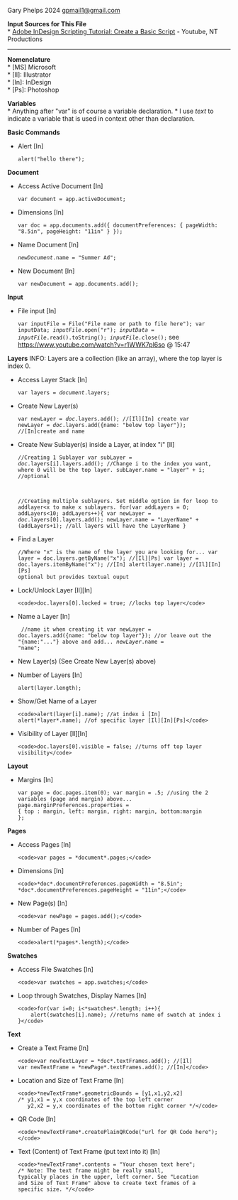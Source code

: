 Gary Phelps 2024 gpmail1@gmail.com

<b>Input Sources for This File</b><br>
    * <a href="https://www.youtube.com/watch?v=r1WWK7pl6so">Adobe InDesign Scripting Tutorial: Create a Basic Script</a> - Youtube, NT Productions 

--------------------------------------------------------------------

<b>Nomenclature</b><br>
    * [MS] Microsoft<br> 
    * [Il]: Illustrator<br>
    * [In]: InDesign<br>
    * [Ps]: Photoshop

<b>Variables</b><br>
    * Anything after "var" is of course a variable declaration.
    * I use *text* to indicate a variable that is used in context other than declaration.

<b>Basic Commands</b>

  * Alert [In]

      <code>alert("hello there");</code>

<b>Document</b>
 
  * Access Active Document</b> [In]
        
      <code>var document = app.activeDocument;</code>

  * Dimensions [In]
          
      <code>var doc = app.documents.add({
          documentPreferences: {
              pageWidth: "8.5in",
              pageHeight: "11in"
          }
      });</code>
      
  * Name Document [In]
          
      <code>*newDocument*.name = "Summer Ad";</code>
   
  * New Document [In]
          
      <code>var newDocument = app.documents.add();</code>

<b>Input</b>

  * File input [In]
          
     <code>var inputFile = File("File name or path to file here");
      var inputData;
      *inputFile*.open("r");
      *inputData* = *inputFile*.read().toString();
      *inputFile*.close();</code>
      see https://www.youtube.com/watch?v=r1WWK7pl6so @ 15:47

<b>Layers</b>
INFO: Layers are a collection (like an array), where the top layer is index 0.
    
  * Access Layer Stack [In]
          
      <code>var layers = *document*.layers;</code>

  * Create New Layer(s)

      <code>var newLayer = *doc*.layers.add(); //[Il][In] create
      var newLayer = *doc*.layers.add({name: "below top layer"}); //[In]create and name</code>

  * Create New Sublayer(s) inside a Layer, at index "i" [Il]

      <code>//Creating 1 Sublayer
      var subLayer = *doc*.layers[i].layers.add(); //Change i to the index you want, where 0 will be the top layer.
      subLayer.name = "layer" + i; //optional

      //Creating multiple sublayers. Set middle option in for loop to addlayer<x to make x sublayers.
      for(var addLayers = 0; addLayers<10; addLayers++){
      var newLayer = *doc*.layers[0].layers.add();
      newLayer.name = "LayerName" + (addLayers+1);
      //all layers will have the LayerName
      }</code>

  * Find a Layer
          
      <code>//Where "x" is the name of the layer you are looking for...
      var layer = doc.layers.getByName("x"); //[Il][Ps]
      var layer = doc.layers.itemByName("x"); //[In]
      alert(layer.name); //[Il][In][Ps] optional but provides textual ouput</code>

  * Lock/Unlock Layer [Il][In]
          
        <code>doc.layers[0].locked = true; //locks top layer</code>
    
  * Name a Layer [In]
        
       <code> //name it when creating it
        var newLayer = doc.layers.add({name: "below top layer"});
        //or leave out the "{name:"..."} above and add...
        *newLayer*.name = "name";</code>

  * New Layer(s) (See Create New Layer(s) above)

  * Number of Layers [In]
       
     <code>alert(layer.length);</code>
     
  * Show/Get Name of a Layer
        
        <code>alert(layer[i].name); //at index i [In]
        alert(*layer*.name); //of specific layer [Il][In][Ps]</code>
    
  * Visibility of Layer [Il][In]
        
        <code>doc.layers[0].visible = false; //turns off top layer visibility</code>

<b>Layout</b>

  * Margins [In]
           
       <code>var page = doc.pages.item(0);
        var margin = .5;
        //using the 2 variables (page and margin) above...
        page.marginPreferences.properties = { 
            top : margin,
            left: margin,
            right: margin,
            bottom:margin
            };</code>

<b>Pages</b>
    
  * Access Pages [In]
       
        <code>var pages = *document*.pages;</code>

  * Dimensions [In]
       
        <code>*doc*.documentPreferences.pageWidth = "8.5in";
        *doc*.documentPreferences.pageHeight = "11in";</code>

  * New Page(s) [In]
        
        <code>var newPage = pages.add();</code>

  * Number of Pages [In]
        
        <code>alert(*pages*.length);</code>

<b>Swatches</b>

  * Access File Swatches [In]
        
        <code>var swatches = app.swatches;</code>

  * Loop through Swatches, Display Names [In]
        
        <code>for(var i=0; i<*swatches*.length; i++){
            alert(swatches[i].name); //returns name of swatch at index i
        }</code>

<b>Text</b>

  * Create a Text Frame [In]
        
        <code>var newTextLayer = *doc*.textFrames.add(); //[Il]
        var newTextFrame = *newPage*.textFrames.add(); //[In]</code>

  * Location and Size of Text Frame [In]
        
        <code>*newTextFrame*.geometricBounds = [y1,x1,y2,x2]
        /* y1,x1 = y,x coordinates of the top left corner
           y2,x2 = y,x coordinates of the bottom right corner */</code>

  * QR Code [In]
       
        <code>*newTextFrame*.createPlainQRCode("url for QR Code here");</code>

  * Text (Content) of Text Frame (put text into it) [In]
        
        <code>*newTextFrame*.contents = "Your chosen text here";
        /* Note: The text frame might be really small,
        typically places in the upper, left corner. See "Location
        and Size of Text Frame" above to create text frames of a 
        specific size. */</code>
